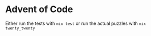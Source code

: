 # Advent of Code

Either run the tests with `mix test` or run the actual puzzles with `mix twenty_twenty`
